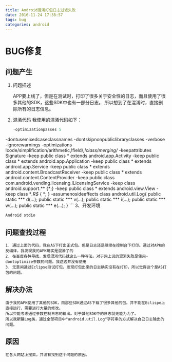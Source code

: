 ```yaml
---
title: Android混淆打包日志过滤失败
date: 2016-11-24 17:38:57
tags: bug
categories: android
---
```

# BUG修复
## 问题产生
1. 问题描述
	
	APP要上线了，但是在测试时，打印了很多关于安全性的日志，而且使用了很多其他的SDK，这些SDK中也有一部分日志。
	所以想到了在混淆时，直接删除所有的日志信息。
	
2. 混淆代码
	我使用的混淆代码如下：
	
	```java
	-optimizationpasses 5
-dontusemixedcaseclassnames
-dontskipnonpubliclibraryclasses
-verbose
-ignorewarnings
-optimizations !code/simplification/arithmetic,!field/*,!class/merging/*
-keepattributes Signature
-keep public class * extends android.app.Activity
-keep public class * extends android.app.Application
-keep public class * extends android.app.Service
-keep public class * extends android.content.BroadcastReceiver
-keep public class * extends android.content.ContentProvider
-keep public class com.android.vending.licensing.ILicensingService
-keep class android.support.** {*;}
-keep public class * extends android.view.View
-keep class **.R$* {
 *;
}
-assumenosideeffects class android.util.Log{
    public static *** d(...);
    public static *** v(...);
    public static *** i(...);
    public static *** w(...);
    public static *** e(...);
}
	```
3、开发环境

	Android stdio
	
## 问题查找过程
	1. 通过上面的代码，我在AS下打出正式包。但是日志还是继续在控制台下打印。通过对APK的反编译，我发现我的APK确实是混淆了的
	2. 在百度各种寻找，发现混淆代码就这么一种写法。对于网上说的混淆失败是使用-dontoptimize参数的问题。我这边并没有使用
	3. 无意间通过Eclipse测试打包，发现打包出来的日志确实没有在打印，所以觉得这个是AS打包的问题。

## 解决办法
	由于我的APK使用了其他的SDK，而那些SDK通过AS下载了很多其他的包。并不能在Eclispe上直接运行，需要进行大量的修改。
	所以只能考虑通过参数控制日志的输出。对于其他SDK中的日志就无能为力了。
	所以我新建Log类，通过全部项目中"android.util.Log"字符串的方式解决自己日志输出的问题。
	
## 原因

	在各大网站上搜索，并没有找到这个问题的原因。
	
